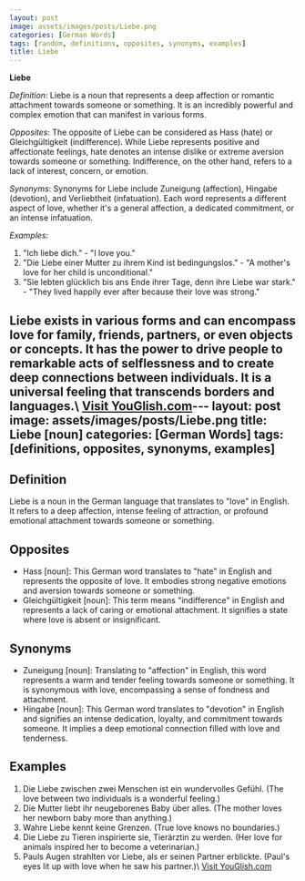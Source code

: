 ```yaml
---
layout: post
image: assets/images/posts/Liebe.png
categories: [German Words]
tags: [random, definitions, opposites, synonyms, examples]
title: Liebe
---
```


**Liebe**

*Definition*: Liebe is a noun that represents a deep affection or romantic attachment towards someone or something. It is an incredibly powerful and complex emotion that can manifest in various forms.

*Opposites*: The opposite of Liebe can be considered as Hass (hate) or Gleichgültigkeit (indifference). While Liebe represents positive and affectionate feelings, hate denotes an intense dislike or extreme aversion towards someone or something. Indifference, on the other hand, refers to a lack of interest, concern, or emotion.

*Synonyms*: Synonyms for Liebe include Zuneigung (affection), Hingabe (devotion), and Verliebtheit (infatuation). Each word represents a different aspect of love, whether it's a general affection, a dedicated commitment, or an intense infatuation.

*Examples*:
1. "Ich liebe dich." - "I love you."
2. "Die Liebe einer Mutter zu ihrem Kind ist bedingungslos." - "A mother's love for her child is unconditional."
3. "Sie lebten glücklich bis ans Ende ihrer Tage, denn ihre Liebe war stark." - "They lived happily ever after because their love was strong."

 Liebe exists in various forms and can encompass love for family, friends, partners, or even objects or concepts. It has the power to drive people to remarkable acts of selflessness and to create deep connections between individuals. It is a universal feeling that transcends borders and languages.\ <a id="yg-widget-0" class="youglish-widget" data-query="Liebe" data-lang="german" data-components="8412" data-auto-start="0" data-bkg-color="theme_light" data-title="How%20to%20pronounce%20Liebe%20in%20German"  rel="nofollow" href="https://youglish.com">Visit YouGlish.com</a><script async src="https://youglish.com/public/emb/widget.js" charset="utf-8"></script>---
layout: post
image: assets/images/posts/Liebe.png
title: Liebe [noun]
categories: [German Words]
tags: [definitions, opposites, synonyms, examples]
---

## Definition

Liebe is a noun in the German language that translates to "love" in English. It refers to a deep affection, intense feeling of attraction, or profound emotional attachment towards someone or something.

## Opposites

- Hass [noun]: This German word translates to "hate" in English and represents the opposite of love. It embodies strong negative emotions and aversion towards someone or something.
- Gleichgültigkeit [noun]: This term means "indifference" in English and represents a lack of caring or emotional attachment. It signifies a state where love is absent or insignificant.

## Synonyms

- Zuneigung [noun]: Translating to "affection" in English, this word represents a warm and tender feeling towards someone or something. It is synonymous with love, encompassing a sense of fondness and attachment.
- Hingabe [noun]: This German word translates to "devotion" in English and signifies an intense dedication, loyalty, and commitment towards someone. It implies a deep emotional connection filled with love and tenderness.

## Examples

1. Die Liebe zwischen zwei Menschen ist ein wundervolles Gefühl. (The love between two individuals is a wonderful feeling.)
2. Die Mutter liebt ihr neugeborenes Baby über alles. (The mother loves her newborn baby more than anything.)
3. Wahre Liebe kennt keine Grenzen. (True love knows no boundaries.)
4. Die Liebe zu Tieren inspirierte sie, Tierärztin zu werden. (Her love for animals inspired her to become a veterinarian.)
5. Pauls Augen strahlten vor Liebe, als er seinen Partner erblickte. (Paul's eyes lit up with love when he saw his partner.)\ <a id="yg-widget-0" class="youglish-widget" data-query="Liebe" data-lang="german" data-components="8412" data-auto-start="0" data-bkg-color="theme_light" data-title="How%20to%20pronounce%20Liebe%20in%20German"  rel="nofollow" href="https://youglish.com">Visit YouGlish.com</a><script async src="https://youglish.com/public/emb/widget.js" charset="utf-8"></script>